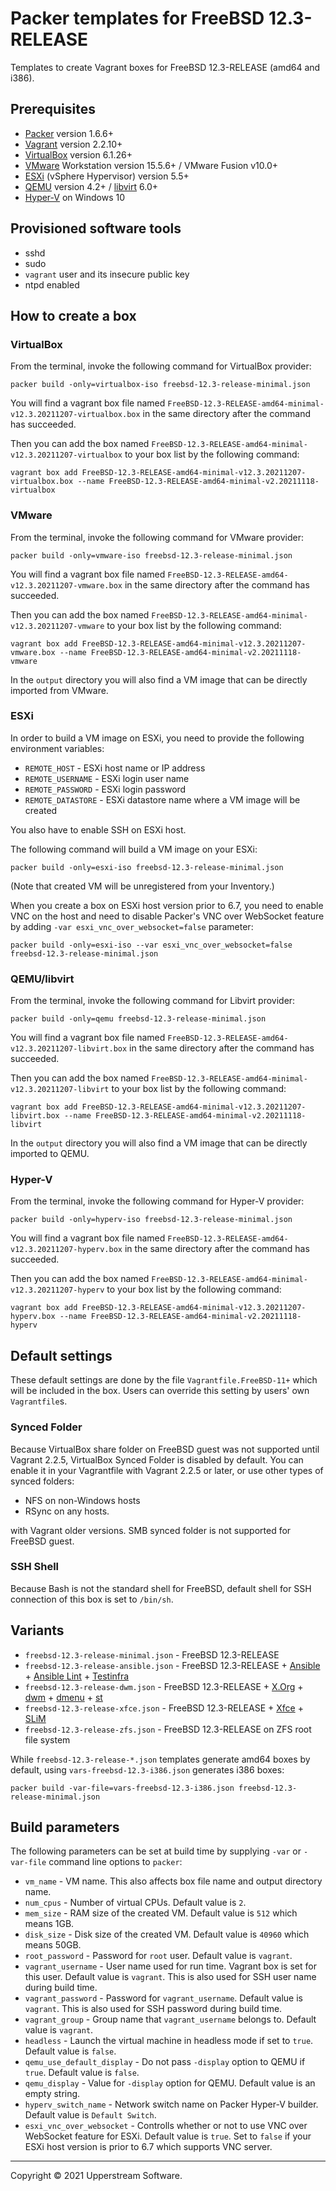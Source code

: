 # Packer templates for FreeBSD 12.3-RELEASE

Templates to create Vagrant boxes for FreeBSD 12.3-RELEASE (amd64 and
i386).

## Prerequisites

* [Packer][] version 1.6.6+
* [Vagrant][] version 2.2.10+
* [VirtualBox][] version 6.1.26+
* [VMware][] Workstation version 15.5.6+ / VMware Fusion v10.0+
* [ESXi][] (vSphere Hypervisor) version 5.5+
* [QEMU][] version 4.2+ / [libvirt][] 6.0+
* [Hyper-V][] on Windows 10

[ESXi]: http://www.vmware.com/products/vsphere-hypervisor
    "Free VMware vSphere Hypervisor, Free Virtualization (ESXi)"
[Hyper-V]: https://docs.microsoft.com/en-us/virtualization/hyper-v-on-windows/about/
    "Introduction to Hyper-V on Windows 10 | Microsoft Docs"
[libvirt]: https://libvirt.org/ "libvirt: The virtualization API"
[Packer]: https://www.packer.io/ "Packer by HashiCorp"
[QEMU]: https://www.qemu.org/ "QEMU"
[Vagrant]: https://www.vagrantup.com/ "Vagrant"
[VirtualBox]: https://www.virtualbox.org/ "Oracle VM VirtualBox"
[VMware]: http://www.vmware.com/
    "VMware Virtualization for Desktop &amp; Server, Application,
    Public &amp; Hybrid Clouds"

## Provisioned software tools

* sshd
* sudo
* `vagrant` user and its insecure public key
* ntpd enabled

## How to create a box

### VirtualBox

From the terminal, invoke the following command for VirtualBox provider:

    packer build -only=virtualbox-iso freebsd-12.3-release-minimal.json

You will find a vagrant box file named `FreeBSD-12.3-RELEASE-amd64-minimal-v12.3.20211207-virtualbox.box`
in the same directory after the command has succeeded.

Then you can add the box named `FreeBSD-12.3-RELEASE-amd64-minimal-v12.3.20211207-virtualbox`
to your box list by the following command:

    vagrant box add FreeBSD-12.3-RELEASE-amd64-minimal-v12.3.20211207-virtualbox.box --name FreeBSD-12.3-RELEASE-amd64-minimal-v2.20211118-virtualbox

### VMware

From the terminal, invoke the following command for VMware provider:

    packer build -only=vmware-iso freebsd-12.3-release-minimal.json

You will find a vagrant box file named `FreeBSD-12.3-RELEASE-amd64-v12.3.20211207-vmware.box`
in the same directory after the command has succeeded.

Then you can add the box named `FreeBSD-12.3-RELEASE-amd64-minimal-v12.3.20211207-vmware`
to your box list by the following command:

    vagrant box add FreeBSD-12.3-RELEASE-amd64-minimal-v12.3.20211207-vmware.box --name FreeBSD-12.3-RELEASE-amd64-minimal-v2.20211118-vmware

In the `output` directory you will also find a VM image that can be
directly imported from VMware.

### ESXi

In order to build a VM image on ESXi, you need to provide the following
environment variables:

* `REMOTE_HOST` - ESXi host name or IP address
* `REMOTE_USERNAME` - ESXi login user name
* `REMOTE_PASSWORD` - ESXi login password
* `REMOTE_DATASTORE` - ESXi datastore name where a VM image will be
   created

You also have to enable SSH on ESXi host.

The following command will build a VM image on your ESXi:

    packer build -only=esxi-iso freebsd-12.3-release-minimal.json

(Note that created VM will be unregistered from your Inventory.)

When you create a box on ESXi host version prior to 6.7, you need to
enable VNC on the host and need to disable Packer's VNC over WebSocket
feature by adding `-var esxi_vnc_over_websocket=false` parameter:

    packer build -only=esxi-iso --var esxi_vnc_over_websocket=false freebsd-12.3-release-minimal.json

### QEMU/libvirt

From the terminal, invoke the following command for Libvirt provider:

    packer build -only=qemu freebsd-12.3-release-minimal.json

You will find a vagrant box file named `FreeBSD-12.3-RELEASE-amd64-v12.3.20211207-libvirt.box`
in the same directory after the command has succeeded.

Then you can add the box named `FreeBSD-12.3-RELEASE-amd64-minimal-v12.3.20211207-libvirt`
to your box list by the following command:

    vagrant box add FreeBSD-12.3-RELEASE-amd64-minimal-v12.3.20211207-libvirt.box --name FreeBSD-12.3-RELEASE-amd64-minimal-v2.20211118-libvirt

In the `output` directory you will also find a VM image that can be
directly imported to QEMU.

### Hyper-V

From the terminal, invoke the following command for Hyper-V provider:

    packer build -only=hyperv-iso freebsd-12.3-release-minimal.json

You will find a vagrant box file named `FreeBSD-12.3-RELEASE-amd64-v12.3.20211207-hyperv.box`
in the same directory after the command has succeeded.

Then you can add the box named `FreeBSD-12.3-RELEASE-amd64-minimal-v12.3.20211207-hyperv`
to your box list by the following command:

    vagrant box add FreeBSD-12.3-RELEASE-amd64-minimal-v12.3.20211207-hyperv.box --name FreeBSD-12.3-RELEASE-amd64-minimal-v2.20211118-hyperv

## Default settings

These default settings are done by the file `Vagrantfile.FreeBSD-11+`
which will be included in the box.  Users can override this setting by
users' own `Vagrantfile`s.

### Synced Folder

Because VirtualBox share folder on FreeBSD guest was not supported
until Vagrant 2.2.5, VirtualBox Synced Folder is disabled by default.
You can enable it in your Vagrantfile with Vagrant 2.2.5 or later, or
use other types of synced folders:

* NFS on non-Windows hosts
* RSync on any hosts.

with Vagrant older versions.  SMB synced folder is not supported for
FreeBSD guest.

### SSH Shell

Because Bash is not the standard shell for FreeBSD, default shell for
SSH connection of this box is set to `/bin/sh`.

## Variants

* `freebsd-12.3-release-minimal.json` - FreeBSD 12.3-RELEASE
* `freebsd-12.3-release-ansible.json` - FreeBSD 12.3-RELEASE +
  [Ansible][] + [Ansible Lint] + [Testinfra][]
* `freebsd-12.3-release-dwm.json` - FreeBSD 12.3-RELEASE + [X.Org][] +
  [dwm][] + [dmenu][] + [st][]
* `freebsd-12.3-release-xfce.json` - FreeBSD 12.3-RELEASE + [Xfce][] +
  [SLiM][]
* `freebsd-12.3-release-zfs.json` - FreeBSD 12.3-RELEASE on ZFS root
  file system

While `freebsd-12.3-release-*.json` templates generate amd64 boxes by
default, using `vars-freebsd-12.3-i386.json` generates i386 boxes:

    packer build -var-file=vars-freebsd-12.3-i386.json freebsd-12.3-release-minimal.json

[Ansible]: https://www.ansible.com/ "Ansible is Simple IT Automation"
[Ansible Lint]: https://docs.ansible.com/ansible-lint/
  "Ansible Lint Documentation &mdash; Ansible Documentation"
[dmenu]: http://tools.suckless.org/dmenu/ "dmenu | suckless.org tools"
[dwm]: http://dwm.suckless.org/
  "suckless.org dwm - dynamic window manager"
[SLiM]: https://sourceforge.net/projects/slim.berlios/
  "SLiM download | SourceForge.net"
[st]: http://st.suckless.org/ "suckless.org st - simple terminal"
[Testinfra]: https://testinfra.readthedocs.io/en/latest/
  "Testinfra test your infrastructure &#8212; testinfra 3.2.1.dev2+g672a064.d20191006 documentation"
[X.Org]: https://www.x.org/wiki/ "X.Org"
[Xfce]: http://www.xfce.org/ "Xfce Desktop Environment"

## Build parameters

The following parameters can be set at build time by supplying `-var`
or `-var-file` command line options to `packer`:

* `vm_name` - VM name.  This also affects box file name and output
  directory name.
* `num_cpus` - Number of virtual CPUs.  Default value is `2`.
* `mem_size` - RAM size of the created VM.  Default value is `512`
  which means 1GB.
* `disk_size` - Disk size of the created VM.  Default value is `40960`
  which means 50GB.
* `root_password` - Password for `root` user.  Default value is
  `vagrant`.
* `vagrant_username` - User name used for run time.  Vagrant box is set
  for this user.  Default value is `vagrant`.
  This is also used for SSH user name during build time.
* `vagrant_password` - Password for `vagrant_username`.  Default value
  is `vagrant`.  This is also used for SSH password during build time.
* `vagrant_group` - Group name that `vagrant_username` belongs to.
  Default value is `vagrant`.
* `headless` - Launch the virtual machine in headless mode if set to
  `true`.  Default value is `false`.
* `qemu_use_default_display` - Do not pass `-display` option to QEMU if
  `true`.  Default value is `false`.
* `qemu_display` - Value for `-display` option for QEMU.  Default value
  is an empty string.
* `hyperv_switch_name` - Network switch name on Packer Hyper-V builder.
  Default value is `Default Switch`.
* `esxi_vnc_over_websocket` - Controlls whether or not to use VNC over
  WebSocket feature for ESXi.  Default value is `true`.  Set to `false`
  if your ESXi host version is prior to 6.7 which supports VNC server.

- - -

Copyright &copy; 2021 Upperstream Software.
